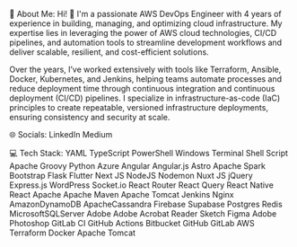 💫 About Me:
Hi! 👋 I'm a passionate AWS DevOps Engineer with 4 years of experience in building, managing, and optimizing cloud infrastructure. My expertise lies in leveraging the power of AWS cloud technologies, CI/CD pipelines, and automation tools to streamline development workflows and deliver scalable, resilient, and cost-efficient solutions.

Over the years, I’ve worked extensively with tools like Terraform, Ansible, Docker, Kubernetes, and Jenkins, helping teams automate processes and reduce deployment time through continuous integration and continuous deployment (CI/CD) pipelines. I specialize in infrastructure-as-code (IaC) principles to create repeatable, versioned infrastructure deployments, ensuring consistency and security at scale.

🌐 Socials:
LinkedIn Medium

💻 Tech Stack:
YAML TypeScript PowerShell Windows Terminal Shell Script Apache Groovy Python Azure Angular Angular.js Astro Apache Spark Bootstrap Flask Flutter Next JS NodeJS Nodemon Nuxt JS jQuery Express.js WordPress Socket.io React Router React Query React Native React Apache Apache Maven Apache Tomcat Jenkins Nginx AmazonDynamoDB ApacheCassandra Firebase Supabase Postgres Redis MicrosoftSQLServer Adobe Adobe Acrobat Reader Sketch Figma Adobe Photoshop GitLab CI GitHub Actions Bitbucket GitHub GitLab AWS Terraform Docker Apache Tomcat
